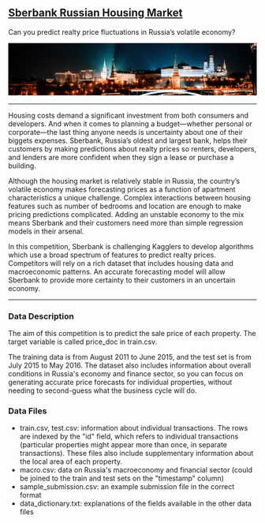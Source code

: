 ## [Sberbank Russian Housing Market](https://www.kaggle.com/c/sberbank-russian-housing-market)
Can you predict realty price fluctuations in Russia’s volatile economy? 

![](https://github.com/JKeun/dss-regression-datasets/blob/master/project-sberbank-housing-market-data/header.png)

---

Housing costs demand a significant investment from both consumers and developers. And when it comes to planning a budget—whether personal or corporate—the last thing anyone needs is uncertainty about one of their biggets expenses. Sberbank, Russia’s oldest and largest bank, helps their customers by making predictions about realty prices so renters, developers, and lenders are more confident when they sign a lease or purchase a building.

Although the housing market is relatively stable in Russia, the country’s volatile economy makes forecasting prices as a function of apartment characteristics a unique challenge. Complex interactions between housing features such as number of bedrooms and location are enough to make pricing predictions complicated. Adding an unstable economy to the mix means Sberbank and their customers need more than simple regression models in their arsenal.

In this competition, Sberbank is challenging Kagglers to develop algorithms which use a broad spectrum of features to predict realty prices. Competitors will rely on a rich dataset that includes housing data and macroeconomic patterns. An accurate forecasting model will allow Sberbank to provide more certainty to their customers in an uncertain economy.


---

### Data Description
The aim of this competition is to predict the sale price of each property. The target variable is called price_doc in train.csv.

The training data is from August 2011 to June 2015, and the test set is from July 2015 to May 2016. The dataset also includes information about overall conditions in Russia's economy and finance sector, so you can focus on generating accurate price forecasts for individual properties, without needing to second-guess what the business cycle will do.


### Data Files

- train.csv, test.csv: information about individual transactions. The rows are indexed by the "id" field, which refers to individual transactions (particular properties might appear more than once, in separate transactions). These files also include supplementary information about the local area of each property.
- macro.csv: data on Russia's macroeconomy and financial sector (could be joined to the train and test sets on the "timestamp" column)
- sample_submission.csv: an example submission file in the correct format
- data_dictionary.txt: explanations of the fields available in the other data files


